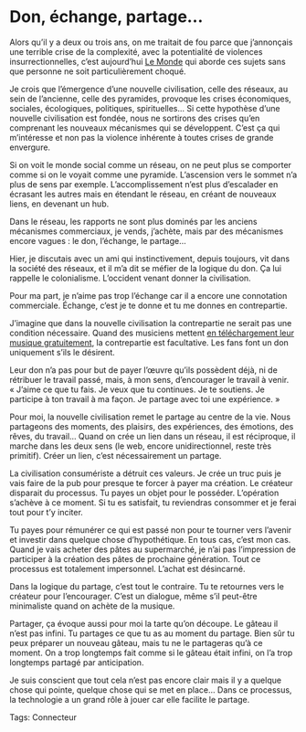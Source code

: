 # Don, échange, partage…

Alors qu’il y a deux ou trois ans, on me traitait de fou parce que j’annonçais une terrible crise de la complexité, avec la potentialité de violences insurrectionnelles, c’est aujourd’hui [Le Monde](http://www.lemonde.fr/archives/article/2009/02/26/apres-la-crise-financiere-la-guerre-civile-preparez-vous-a-quitter-votre-region_1160698_0.html) qui aborde ces sujets sans que personne ne soit particulièrement choqué.

Je crois que l’émergence d’une nouvelle civilisation, celle des réseaux, au sein de l’ancienne, celle des pyramides, provoque les crises économiques, sociales, écologiques, politiques, spirituelles… Si cette hypothèse d’une nouvelle civilisation est fondée, nous ne sortirons des crises qu’en comprenant les nouveaux mécanismes qui se développent. C’est ça qui m’intéresse et non pas la violence inhérente à toutes crises de grande envergure.

Si on voit le monde social comme un réseau, on ne peut plus se comporter comme si on le voyait comme une pyramide. L’ascension vers le sommet n’a plus de sens par exemple. L’accomplissement n’est plus d’escalader en écrasant les autres mais en étendant le réseau, en créant de nouveaux liens, en devenant un hub.

Dans le réseau, les rapports ne sont plus dominés par les anciens mécanismes commerciaux, je vends, j’achète, mais par des mécanismes encore vagues : le don, l’échange, le partage…

Hier, je discutais avec un ami qui instinctivement, depuis toujours, vit dans la société des réseaux, et il m’a dit se méfier de la logique du don. Ça lui rappelle le colonialisme. L’occident venant donner la civilisation.

Pour ma part, je n’aime pas trop l’échange car il a encore une connotation commerciale. Échange, c’est je te donne et tu me donnes en contrepartie.

J’imagine que dans la nouvelle civilisation la contrepartie ne serait pas une condition nécessaire. Quand des musiciens mettent [en téléchargement leur musique gratuitement](http://www.everythingthathappens.com/), la contrepartie est facultative. Les fans font un don uniquement s’ils le désirent.

Leur don n’a pas pour but de payer l’œuvre qu’ils possèdent déjà, ni de rétribuer le travail passé, mais, à mon sens, d’encourager le travail à venir. « J’aime ce que tu fais. Je veux que tu continues. Je te soutiens. Je participe à ton travail à ma façon. Je partage avec toi une expérience. »

Pour moi, la nouvelle civilisation remet le partage au centre de la vie. Nous partageons des moments, des plaisirs, des expériences, des émotions, des rêves, du travail… Quand on crée un lien dans un réseau, il est réciproque, il marche dans les deux sens (le web, encore unidirectionnel, reste très primitif). Créer un lien, c’est nécessairement un partage.

La civilisation consumériste a détruit ces valeurs. Je crée un truc puis je vais faire de la pub pour presque te forcer à payer ma création. Le créateur disparait du processus. Tu payes un objet pour le posséder. L’opération s’achève à ce moment. Si tu es satisfait, tu reviendras consommer et je ferai tout pour t’y inciter.

Tu payes pour rémunérer ce qui est passé non pour te tourner vers l’avenir et investir dans quelque chose d’hypothétique. En tous cas, c’est mon cas. Quand je vais acheter des pâtes au supermarché, je n’ai pas l’impression de participer à la création des pâtes de prochaine génération. Tout ce processus est totalement impersonnel. L’achat est désincarné.

Dans la logique du partage, c’est tout le contraire. Tu te retournes vers le créateur pour l’encourager. C’est un dialogue, même s’il peut-être minimaliste quand on achète de la musique.

Partager, ça évoque aussi pour moi la tarte qu’on découpe. Le gâteau il n’est pas infini. Tu partages ce que tu as au moment du partage. Bien sûr tu peux préparer un nouveau gâteau, mais tu ne le partageras qu’à ce moment. On a trop longtemps fait comme si le gâteau était infini, on l’a trop longtemps partagé par anticipation.

Je suis conscient que tout cela n’est pas encore clair mais il y a quelque chose qui pointe, quelque chose qui se met en place… Dans ce processus, la technologie a un grand rôle à jouer car elle facilite le partage.

Tags: Connecteur